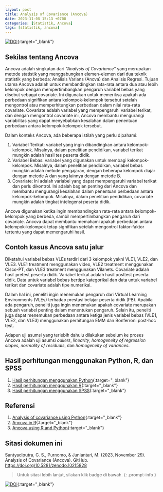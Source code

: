 ```yaml
---
layout: post
title: Analysis of Covariance (Ancova)
date: 2023-11-08 15:13 +0700
categories: [Statistik, Ancova]
tags: [statistik, ancova]
---
```


[![DOI](https://zenodo.org/badge/DOI/10.5281/zenodo.10215828.svg)](https://doi.org/10.5281/zenodo.10215828){:target="_blank"}

## Sekilas tentang Ancova

Ancova adalah singkatan dari *"Analysis of Covariance"* yang merupakan metode statistik yang menggabungkan elemen-elemen dari dua teknik statistik yang berbeda: Analisis Varians (Anova) dan Analisis Regresi. Tujuan utama Ancova adalah untuk membandingkan rata-rata antara dua atau lebih kelompok dengan mempertimbangkan pengaruh variabel bebas yang disebut sebagai covariate. Ini digunakan untuk memeriksa apakah ada perbedaan signifikan antara kelompok-kelompok tersebut setelah mengontrol atau memperhitungkan perbedaan dalam nilai rata-rata covariate. Covariate adalah variabel yang mempengaruhi variabel terikat, dan dengan mengontrol covariate ini, Ancova membantu mengurangi variabilitas yang dapat menyebabkan kesalahan dalam penentuan perbedaan antara kelompok-kelompok tersebut.

Dalam konteks Ancova, ada beberapa istilah yang perlu dipahami:

1. Variabel Terikat: variabel yang ingin dibandingkan antara kelompok-kelompok. Misalnya, dalam penelitian pendidikan, variabel terikat mungkin adalah hasil tes peserta didik.
2. Variabel Bebas: variabel yang digunakan untuk membagi kelompok-kelompok. Misalnya, dalam penelitian pendidikan, variabel bebas mungkin adalah metode pengajaran, dengan beberapa kelompok diajar dengan metode A dan yang lainnya dengan metode B.
3. Covariate: Ini adalah variabel yang dapat mempengaruhi variabel terikat dan perlu dikontrol. Ini adalah bagian penting dari Ancova dan membantu mengurangi kesalahan dalam penentuan perbedaan antara kelompok-kelompok. Misalnya, dalam penelitian pendidikan, covariate mungkin adalah tingkat intelegensi peserta didik.

Ancova digunakan ketika ingin membandingkan rata-rata antara kelompok-kelompok yang berbeda, sambil mempertimbangkan pengaruh dari covariate. Ancova dapat membantu memahami apakah perbedaan antara kelompok-kelompok tetap signifikan setelah mengontrol faktor-faktor tertentu yang dapat memengaruhi hasil.

## Contoh kasus Ancova satu jalur

Diketahui variabel bebas VLEs terdiri dari 3 kelompok yakni VLE1, VLE2, dan VLE3. VLE1 treatment menggunakan video, VLE2 treatment menggunakan Cisco-PT, dan VLE3 treatment menggunakan Vilanets. Covariate adalah hasil pretest peserta didik. Variabel terikat adalah hasil posttest peserta didik. Data untuk variabel bebas bertipe kategorikal dan data untuk variabel terikat dan covariate adalah tipe numerikal.

Dalam hal ini, peneliti ingin menemukan pengaruh dari Virtual Learning Environments (VLEs) terhadap prestasi belajar peserta didik (PB). Apabila ada pengaruh, peneliti juga ingin menemukan apakah covariate merupakan sebuah variabel penting dalam menentukan pengaruh. Selain itu, peneliti juga dapat menemukan perbedaan antara ketiga jenis variabel bebas (VLE1, VLE2, dan VLE3) menggunakan perhitungan EMM dan Bonferroni post-hoc test.

Adapun uji asumsi yang terlebih dahulu dilakukan sebelum ke proses Ancova adalah uji asumsi *ouliers*, *linearity*, *homogeneity of regression slopes*, *normality of residuals*, dan *homogeneity of variances*.

## Hasil perhitungan menggunakan Python, R, dan SPSS

1. [Hasil perhitungan menggunakan Python](https://nbviewer.org/github/saindras/statistik/blob/5ecfb84036a86f6b0f385bf3b5fd29300dba6650/ancova-satu-jalur/ancovasatujalur.ipynb){:target="_blank"}
2. [Hasil perhitungan menggunakan R](https://rpubs.com/gsaindras/Ancova-satu-jalur-menggunakan-r){:target="_blank"}
3. [Hasil perhitungan menggunakan SPSS](https://saindras.github.io/posts/ancova-menggunakan-spss/){:target="_blank"}

## Referensi

1. [Analysis of covariance using Python](https://www.youtube.com/watch?v=FhZB1oGVrYc){:target="_blank"}
2. [Ancova in R](https://www.datanovia.com/en/lessons/Ancova-in-r/){:target="_blank"}
3. [Ancova using R and Python](https://www.reneshbedre.com/blog/Ancova.html){:target="_blank"}

## Sitasi dokumen ini

Santyadiputra, G. S., Purnomo, & Juniantari, M. (2023, November 29). Analysis of Covariance (Ancova). GitHub. https://doi.org/10.5281/zenodo.10215828

> Untuk sitasi lebih lanjut, silakan klik badge di bawah.
{: .prompt-info }

[![DOI](https://zenodo.org/badge/DOI/10.5281/zenodo.10215828.svg)](https://doi.org/10.5281/zenodo.10215828){:target="_blank"}